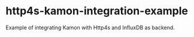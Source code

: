 # http4s-kamon-integration-example

Example of integrating Kamon with Http4s and InfluxDB as backend.


